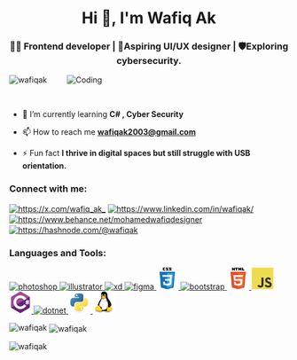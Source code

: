 <h1 align="center">Hi 👋, I'm Wafiq Ak</h1>
<h3 align="center">👨‍💻 Frontend developer | 🎨Aspiring UI/UX designer | 🛡️Exploring cybersecurity.</h3>
<img align="right" alt="Coding" width="400" src="https://cdn.dribbble.com/users/1162077/screenshots/3848914/programmer.gif">

<p align="left"> <img src="https://komarev.com/ghpvc/?username=wafiqak&label=Profile%20views&color=0e75b6&style=flat" alt="wafiqak" /> </p>

<p align="left"> <a href="https://twitter.com/" target="blank"><img src="https://img.shields.io/twitter/follow/?logo=twitter&style=for-the-badge" alt="" /></a> </p>

- 🌱 I’m currently learning **C# , Cyber Security**

- 📫 How to reach me **wafiqak2003@gmail.com**

- ⚡ Fun fact **I thrive in digital spaces but still struggle with USB orientation.**

<h3 align="left">Connect with me:</h3>
<p align="left">
<a href="https://twitter.com/https://x.com/wafiq_ak_" target="blank"><img align="center" src="https://th.bing.com/th/id/R.5eaaeed4edd8124d3edfe6215ebb8a50?rik=3Esko7dbI4Qskg&riu=http%3a%2f%2fjustblamejoey.com%2fimages%2fTWITTER-LOGO.png&ehk=KV59CM21EeJa%2be4j0wcTl%2ba5RHISWTlLhH3Y1xu8irg%3d&risl=&pid=ImgRaw&r=0" alt="https://x.com/wafiq_ak_" height="30" width="40" /></a>
<a href="https://linkedin.com/in/https://www.linkedin.com/in/wafiqak/" target="blank"><img align="center" src="https://raw.githubusercontent.com/rahuldkjain/github-profile-readme-generator/master/src/images/icons/Social/linked-in-alt.svg" alt="https://www.linkedin.com/in/wafiqak/" height="30" width="40" /></a>
<a href="https://www.behance.net/https://www.behance.net/mohamedwafiqdesigner" target="blank"><img align="center" src="https://raw.githubusercontent.com/rahuldkjain/github-profile-readme-generator/master/src/images/icons/Social/behance.svg" alt="https://www.behance.net/mohamedwafiqdesigner" height="30" width="40" /></a>
<a href="https://hashnode.com/https://hashnode.com/@wafiqak" target="blank"><img align="center" src="https://raw.githubusercontent.com/rahuldkjain/github-profile-readme-generator/master/src/images/icons/Social/hashnode.svg" alt="https://hashnode.com/@wafiqak" height="30" width="40" /></a>
</p>

<h3 align="left">Languages and Tools:</h3>
<p align="left"> <a href="https://www.photoshop.com/en" target="_blank" rel="noreferrer"> <img src="https://th.bing.com/th/id/R.dd50caaed8cd488c1d161632093aee2a?rik=df2tVGte7nTHoA&pid=ImgRaw&r=0" alt="photoshop" width="40" height="40"/> </a> <a href="https://www.adobe.com/in/products/illustrator.html" target="_blank" rel="noreferrer"> <img src="https://www.vectorlogo.zone/logos/adobe_illustrator/adobe_illustrator-icon.svg" alt="illustrator" width="40" height="40"/> </a> <a href="https://www.adobe.com/products/xd.html" target="_blank" rel="noreferrer"> <img src="https://iconape.com/wp-content/png_logo_vector/adobe-xd-logo.png" alt="xd" width="40" height="40"/> </a> <a href="https://www.figma.com/" target="_blank" rel="noreferrer"> <img src="https://www.vectorlogo.zone/logos/figma/figma-icon.svg" alt="figma" width="40" height="40"/> </a> <a href="https://www.w3schools.com/css/" target="_blank" rel="noreferrer"> <img src="https://raw.githubusercontent.com/devicons/devicon/master/icons/css3/css3-original-wordmark.svg" alt="css3" width="40" height="40"/> </a> <a href="https://getbootstrap.com" target="_blank" rel="noreferrer"> <img src="https://th.bing.com/th/id/OIP.2tQ3Wg1tyaj2OEZchUBbeQHaHa?w=533&h=533&rs=1&pid=ImgDetMain" alt="bootstrap" width="40" height="40"/> </a> <a href="https://www.w3.org/html/" target="_blank" rel="noreferrer"> <img src="https://raw.githubusercontent.com/devicons/devicon/master/icons/html5/html5-original-wordmark.svg" alt="html5" width="40" height="40"/> </a>  <a href="https://developer.mozilla.org/en-US/docs/Web/JavaScript" target="_blank" rel="noreferrer"> <img src="https://raw.githubusercontent.com/devicons/devicon/master/icons/javascript/javascript-original.svg" alt="javascript" width="40" height="40"/> </a> <a href="https://www.w3schools.com/cs/" target="_blank" rel="noreferrer"> <img src="https://raw.githubusercontent.com/devicons/devicon/master/icons/csharp/csharp-original.svg" alt="csharp" width="40" height="40"/> </a>  <a href="https://dotnet.microsoft.com/" target="_blank" rel="noreferrer"> <img src="https://logo-all.ru/uploads/posts/2022-02/0_microsoft_.net_framework_logo.jpg" alt="dotnet" width="40" height="40"/> </a>   <a href="https://www.python.org" target="_blank" rel="noreferrer"> <img src="https://raw.githubusercontent.com/devicons/devicon/master/icons/python/python-original.svg" alt="python" width="40" height="40"/> </a>  <a href="https://www.linux.org/" target="_blank" rel="noreferrer"> <img src="https://raw.githubusercontent.com/devicons/devicon/master/icons/linux/linux-original.svg" alt="linux" width="40" height="40"/> </a> </p>

<p><img align="left" src="https://github-readme-stats.vercel.app/api/top-langs?username=wafiqak&show_icons=true&locale=en&layout=compact" alt="wafiqak" /></p>

<p>&nbsp;<img align="center" src="https://github-readme-stats.vercel.app/api?username=wafiqak&show_icons=true&locale=en" alt="wafiqak" /></p>

<p><img align="center" src="https://github-readme-streak-stats.herokuapp.com/?user=wafiqak&" alt="wafiqak" /></p>


